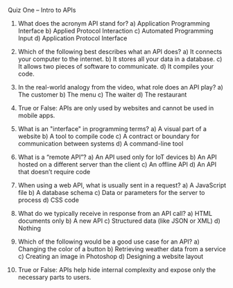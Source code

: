 Quiz One – Intro to APIs

1. What does the acronym API stand for?
a) Application Programming Interface
b) Applied Protocol Interaction
c) Automated Programming Input
d) Application Protocol Interface

2. Which of the following best describes what an API does?
a) It connects your computer to the internet.
b) It stores all your data in a database.
c) It allows two pieces of software to communicate.
d) It compiles your code.

3. In the real-world analogy from the video, what role does an API play?
a) The customer
b) The menu
c) The waiter
d) The restaurant

4. True or False: APIs are only used by websites and cannot be used in mobile apps.

5. What is an "interface" in programming terms?
a) A visual part of a website
b) A tool to compile code
c) A contract or boundary for communication between systems
d) A command-line tool

6. What is a “remote API”?
a) An API used only for IoT devices
b) An API hosted on a different server than the client
c) An offline API
d) An API that doesn’t require code

7. When using a web API, what is usually sent in a request?
a) A JavaScript file
b) A database schema
c) Data or parameters for the server to process
d) CSS code

8. What do we typically receive in response from an API call?
a) HTML documents only
b) A new API
c) Structured data (like JSON or XML)
d) Nothing

9. Which of the following would be a good use case for an API?
a) Changing the color of a button
b) Retrieving weather data from a service
c) Creating an image in Photoshop
d) Designing a website layout

10. True or False: APIs help hide internal complexity and expose only the necessary parts to users. 